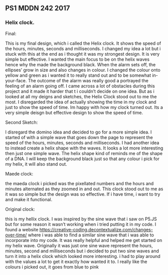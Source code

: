 ## PS1 MDDN 242 2017

### Helix clock. 

Final:

This is my final design, which i called the Helix clock. It shows the speed of the hours, minutes, seconds and milliseconds. I changed my idea a lot but i stuck with this at the end as i thought it was my strongest design. It is very simple but effective. 
I wanted the main focus to be on the helix waves hence why the made the background black. 
When the alarm sets off, the ellipses’ grow in size and also changes in colour. I changed the colour onto yellow and green as i wanted it to really stand out and to be somewhat in-your-face. The outcome of the alarm was really good a portrayed the feeling of an alarm going off. 
I came across a lot of obstacles during this project and it made it harder that t i couldn’t decide on one idea. But as i looked at all my deigns and sketches, the Helix Clock stood out to me the most. 
I disregarded the idea of actually showing the time in my clock and just to show the speed of time. 
Im happy with how my clock turned out. Its a very simple deisgn but effective design to show the speed of time. 


Second Sketch:

I disregard the domino idea and decided to go for a more simple idea. I started of with a simple wave that goes down the page to represent the speed of the hours, minutes, seconds and milliseconds. I had another idea to instead create a helix shape with the waves. It looks a lot more interesting then just one simple wave. The helix shape kind of reminds me of the shape of a DNA. I will keep the background black just so that any colour i pick for my helix, it will also stand out. 

Maede clock:

the maeda clock i picked was the pixellated numbers and the hours and minutes alternated as they zoomed in and out. This clock stood out to me as it was so simple but the design was so effective. If i have time, i want to try and make it functional.  

Original clock:

this is my hellix clock. I was inspired by the sine wave that i saw on P5.JS but for some reason it wasn’t working when i tried putting it in my code. I found a website https://creative-coding.decontextualize.com/changes-over-time/ where i was able to find a similar sine wave that i was able to incorporate into my code. It was really helpful and helped me get started on my helix wave. Originally it was just one sine wave represent the hours, minutes, second and milliseconds but i decided to put two sine waves and turn it into a helix clock which looked more interesting. i had to play around with the values a lot to get it exactly how  wanted it to. I really like the colours i picked out, it goes from blue to pink 